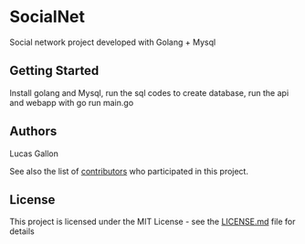 # SocialNet

Social network project developed with Golang + Mysql

## Getting Started

Install golang and Mysql, run the sql codes to create database, run the api and webapp with go run main.go

## Authors

Lucas Gallon

See also the list of [contributors](https://github.com/your/project/contributors) who participated in this project.

## License

This project is licensed under the MIT License - see the [LICENSE.md](LICENSE.md) file for details

